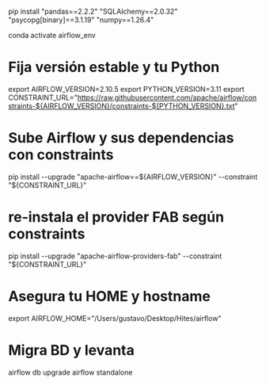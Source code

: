 pip install "pandas==2.2.2" "SQLAlchemy==2.0.32" "psycopg[binary]==3.1.19" "numpy==1.26.4"

conda activate airflow_env

# Fija versión estable y tu Python

export AIRFLOW_VERSION=2.10.5
export PYTHON_VERSION=3.11
export CONSTRAINT_URL="https://raw.githubusercontent.com/apache/airflow/constraints-${AIRFLOW_VERSION}/constraints-${PYTHON_VERSION}.txt"

# Sube Airflow y sus dependencias con constraints

pip install --upgrade "apache-airflow==${AIRFLOW_VERSION}" --constraint "${CONSTRAINT_URL}"

# re-instala el provider FAB según constraints

pip install --upgrade "apache-airflow-providers-fab" --constraint "${CONSTRAINT_URL}"

# Asegura tu HOME y hostname

export AIRFLOW_HOME="/Users/gustavo/Desktop/Hites/airflow"

# Migra BD y levanta

airflow db upgrade
airflow standalone
